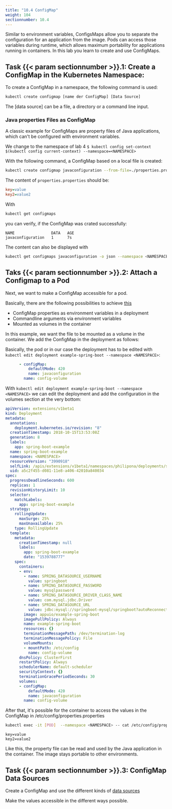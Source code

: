 ```yaml
---
title: "10.4 ConfigMap"
weight: 104
sectionnumber: 10.4
---
```


Similar to environment variables, ConfigsMaps allow you to separate the configuration for an application from the image. Pods can access those variables during runtime, which allows maximum portability for applications running in containers.
In this lab you learn to create and use ConfigMaps.


## Task {{< param sectionnumber >}}.1: Create a ConfigMap in the Kubernetes Namespace:

To create a ConfigMap in a namespace, the following command is used:

```bash
kubectl create configmap [name der ConfigMap] [Data Source]
```

The [data source] can be a file, a directory or a command line input.


### Java properties Files as ConfigMap

A classic example for ConfigMaps are property files of Java applications, which can't be configured with environment variables.

We change to the namespace of lab 4 `$ kubectl config set-context $(kubectl config current-context) --namespace=<NAMESPACE>`

With the following command, a ConfigMap based on a local file is created:

```bash
kubectl create configmap javaconfiguration --from-file=./properties.properties
```

The content of `properties.properties` should be:

```ini
key=value
key2=value2
```

With

```bash
kubectl get configmaps
```

you can verify, if the ConfigMap was crated successfully:

```
NAME                DATA   AGE
javaconfiguration   1      7s
```

The content can also be displayed with

```bash
kubectl get configmaps javaconfiguration -o json --namespace <NAMESPACE>
```


## Taks {{< param sectionnumber >}}.2: Attach a Configmap to a Pod

Next, we want to make a ConfigMap accessible for a pod.

Basically, there are the following possibilities to achieve [this](https://kubernetes.io/docs/tasks/configure-pod-container/configure-pod-configmap/)

* ConfigMap properties as environment variables in a deployment
* Commandline arguments via environment variables
* Mounted as volumes in the container

In this example, we want the file to be mounted as a volume in the container. We add the ConfigMap in the deployment as follows:


Basically, the pod or in our case the deployment has to be edited with `kubectl edit deployment example-spring-boot --namespace <NAMESPACE>`:

```yaml
      - configMap:
          defaultMode: 420
          name: javaconfiguration
        name: config-volume

```

With `kubectl edit deployment example-spring-boot --namespace <NAMESPACE>` we can edit the deployment and add the configuration in the volumes section at the very bottom:


```yaml
apiVersion: extensions/v1beta1
kind: Deployment
metadata:
  annotations:
    deployment.kubernetes.io/revision: "8"
  creationTimestamp: 2018-10-15T13:53:08Z
  generation: 8
  labels:
    app: spring-boot-example
  name: spring-boot-example
  namespace: <NAMESPACE>
  resourceVersion: "3990918"
  selfLink: /apis/extensions/v1beta1/namespaces/philipona/deployments/spring-boot-example
  uid: a5c2f455-d081-11e8-a406-42010a840034
spec:
  progressDeadlineSeconds: 600
  replicas: 1
  revisionHistoryLimit: 10
  selector:
    matchLabels:
      app: spring-boot-example
  strategy:
    rollingUpdate:
      maxSurge: 25%
      maxUnavailable: 25%
    type: RollingUpdate
  template:
    metadata:
      creationTimestamp: null
      labels:
        app: spring-boot-example
        date: "1539788777"
    spec:
      containers:
      - env:
        - name: SPRING_DATASOURCE_USERNAME
          value: springboot
        - name: SPRING_DATASOURCE_PASSWORD
          value: mysqlpassword
        - name: SPRING_DATASOURCE_DRIVER_CLASS_NAME
          value: com.mysql.jdbc.Driver
        - name: SPRING_DATASOURCE_URL
          value: jdbc:mysql://springboot-mysql/springboot?autoReconnect=true
        image: appuio/example-spring-boot
        imagePullPolicy: Always
        name: example-spring-boot
        resources: {}
        terminationMessagePath: /dev/termination-log
        terminationMessagePolicy: File
        volumeMounts:
        - mountPath: /etc/config
          name: config-volume
      dnsPolicy: ClusterFirst
      restartPolicy: Always
      schedulerName: default-scheduler
      securityContext: {}
      terminationGracePeriodSeconds: 30
      volumes:
      - configMap:
          defaultMode: 420
          name: javaconfiguration
        name: config-volume

```

After that, it's possible for the container to access the values in the ConfigMap in /etc/config/properties.properties

```bash
kubectl exec -it [POD]  --namespace <NAMESPACE> -- cat /etc/config/properties.properties
```

```
key=value
key2=value2
```

Like this, the property file can be read and used by the Java application in the container. The image stays portable to other environments.


## Task {{< param sectionnumber >}}.3: ConfigMap Data Sources

Create a ConfigMap and use the different kinds of [data sources](https://kubernetes.io/docs/tasks/configure-pod-container/configure-pod-configmap/)

Make the values accessible in the different ways possible.
